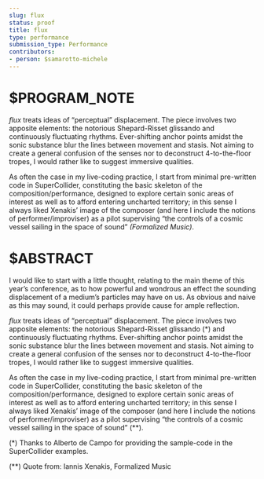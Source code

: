 ```yaml
---
slug: flux
status: proof
title: flux
type: performance
submission_type: Performance
contributors:
- person: $samarotto-michele
---
```


# $PROGRAM_NOTE

*flux* treats ideas of “perceptual” displacement. The piece involves two apposite elements: the notorious Shepard-Risset glissando and continuously fluctuating rhythms. Ever-shifting anchor points amidst the sonic substance blur the lines between movement and stasis. Not aiming to create a general confusion of the senses nor to deconstruct 4-to-the-floor tropes, I would rather like to suggest immersive qualities.

As often the case in my live-coding practice, I start from minimal pre-written code in SuperCollider, constituting the basic skeleton of the composition/performance, designed to explore certain sonic areas of interest as well as to afford entering uncharted territory; in this sense I always liked Xenakis’ image of the composer (and here I include the notions of performer/improviser) as a pilot supervising “the controls of a cosmic vessel sailing in the space of sound” *(Formalized Music)*.

# $ABSTRACT

I would like to start with a little thought, relating to the main theme of this year’s conference, as to how powerful and wondrous an effect the sounding displacement of a medium’s particles may have on us. As obvious and naive as this may sound, it could perhaps provide cause for ample reflection.

*flux* treats ideas of “perceptual” displacement. The piece involves two apposite elements: the notorious Shepard-Risset glissando (*) and continuously fluctuating rhythms. Ever-shifting anchor points amidst the sonic substance blur the lines between movement and stasis. Not aiming to create a general confusion of the senses nor to deconstruct 4-to-the-floor tropes, I would rather like to suggest immersive qualities.

As often the case in my live-coding practice, I start from minimal pre-written code in SuperCollider, constituting the basic skeleton of the composition/performance, designed to explore certain sonic areas of interest as well as to afford entering uncharted territory; in this sense I always liked Xenakis’ image of the composer (and here I include the notions of performer/improviser) as a pilot supervising “the controls of a cosmic vessel sailing in the space of sound” (**).

(*) Thanks to Alberto de Campo for providing the sample-code in the SuperCollider examples.

(**) Quote from: Iannis Xenakis, Formalized Music
